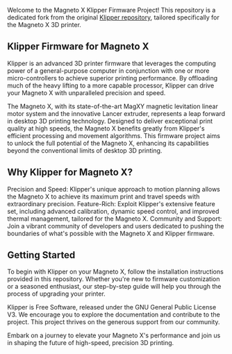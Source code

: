 
Welcome to the Magneto X Klipper Firmware Project! This repository is a dedicated fork from the original [Klipper repository](https://github.com/Klipper3d/klipper), tailored specifically for the Magneto X 3D printer.

## Klipper Firmware for Magneto X
Klipper is an advanced 3D printer firmware that leverages the computing power of a general-purpose computer in conjunction with one or more micro-controllers to achieve superior printing performance. By offloading much of the heavy lifting to a more capable processor, Klipper can drive your Magneto X with unparalleled precision and speed.

The Magneto X, with its state-of-the-art MagXY magnetic levitation linear motor system and the innovative Lancer extruder, represents a leap forward in desktop 3D printing technology. Designed to deliver exceptional print quality at high speeds, the Magneto X benefits greatly from Klipper's efficient processing and movement algorithms. This firmware project aims to unlock the full potential of the Magneto X, enhancing its capabilities beyond the conventional limits of desktop 3D printing.

## Why Klipper for Magneto X?
Precision and Speed: Klipper's unique approach to motion planning allows the Magneto X to achieve its maximum print and travel speeds with extraordinary precision.
Feature-Rich: Exploit Klipper's extensive feature set, including advanced calibration, dynamic speed control, and improved thermal management, tailored for the Magneto X.
Community and Support: Join a vibrant community of developers and users dedicated to pushing the boundaries of what's possible with the Magneto X and Klipper firmware.

## Getting Started
To begin with Klipper on your Magneto X, follow the installation instructions provided in this repository. Whether you're new to firmware customization or a seasoned enthusiast, our step-by-step guide will help you through the process of upgrading your printer.

Klipper is Free Software, released under the GNU General Public License V3. We encourage you to explore the documentation and contribute to the project. This project thrives on the generous support from our community.

Embark on a journey to elevate your Magneto X's performance and join us in shaping the future of high-speed, precision 3D printing.
